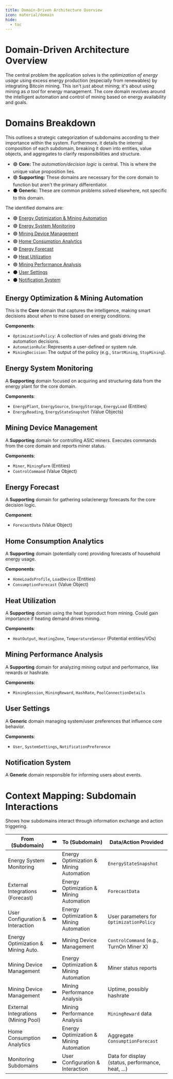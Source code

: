 ```yaml
---
title: Domain-Driven Architecture Overview
icon: material/domain
hide:
  - toc
---
```


# Domain-Driven Architecture Overview

The central problem the application solves is the *optimization of energy usage* using excess energy production (especially from renewables) by integrating Bitcoin mining. This isn't just about mining; it's about using mining as *a tool* for energy management. The core domain revolves around the intelligent automation and control of mining based on energy availability and goals.

# Domains Breakdown

This outlines a strategic categorization of subdomains according to their importance within the system. Furthermore, it details the internal composition of each subdomain, breaking it down into entities, value objects, and aggregates to clarify responsibilities and structure.

- 🟢​ **Core:** The *automation/decision logic* is central. This is where the unique value proposition lies.
- 🟣 **Supporting:** These domains are necessary for the core domain to function but aren't the primary differentiator.
- ⚫ **Generic:** These are common problems solved elsewhere, not specific to this domain.

The identified domains are:

- 🟢 [Energy Optimization & Mining Automation](#energy-optimization--mining-automation)
- 🟣 [Energy System Monitoring](#energy-system-monitoring)
- 🟣 [Mining Device Management](#mining-device-management)
- 🟣 [Home Consumption Analytics](#home-consumption-analytics)
- 🟣 [Energy Forecast](#energy-forecast)
- 🟣 [Heat Utilization](#heat-utilization)
- 🟣 [Mining Performance Analysis](#mining-performance-analysis)
- ⚫ [User Settings](#user-settings)
- ⚫ [Notification System](#notification-system)

## Energy Optimization & Mining Automation

This is the **Core** domain that captures the intelligence, making smart decisions about *when* to mine based on energy conditions.

**Components**:

- `OptimizationPolicy`: A collection of rules and goals driving the automation decisions.
- `AutomationRule`: Represents a user-defined or system rule.
- `MiningDecision`: The output of the policy (e.g., `StartMining`, `StopMining`).

## Energy System Monitoring

A **Supporting** domain focused on acquiring and structuring data from the energy plant for the core domain.

**Components**:

- `EnergyPlant`, `EnergySource`, `EnergyStorage`, `EnergyLoad` (Entities)
- `EnergyReading`, `EnergyStateSnapshot` (Value Objects)

## Mining Device Management

A **Supporting** domain for controlling ASIC miners. Executes commands from the core domain and reports miner status.

**Components**:

- `Miner`, `MiningFarm` (Entities)
- `ControlCommand` (Value Object)

## Energy Forecast

A **Supporting** domain for gathering solar/energy forecasts for the core decision logic.

**Component**:

- `ForecastData` (Value Object)

## Home Consumption Analytics

A **Supporting** domain (potentially core) providing forecasts of household energy usage.

**Components**:

- `HomeLoadsProfile`, `LoadDevice` (Entities)
- `ConsumptionForecast` (Value Object)

## Heat Utilization

A **Supporting** domain using the heat byproduct from mining. Could gain importance if heating demand drives mining.

**Components**:

- `HeatOutput`, `HeatingZone`, `TemperatureSensor` (Potential entities/VOs)

## Mining Performance Analysis

A **Supporting** domain for analyzing mining output and performance, like rewards or hashrate.

**Components**:

- `MiningSession`, `MiningReward`, `HashRate`, `PoolConnectionDetails`

## User Settings

A **Generic** domain managing system/user preferences that influence core behavior.

**Components**:

- `User`, `SystemSettings`, `NotificationPreference`

## Notification System

A **Generic** domain responsible for informing users about events.

# Context Mapping: Subdomain Interactions

Shows how subdomains interact through information exchange and action triggering.

| From (Subdomain)                    | ➡️ | To (Subdomain)                          | Data/Action Provided                              |
| ----------------------------------- | --- | --------------------------------------- | ------------------------------------------------- |
| Energy System Monitoring            | ➡️ | Energy Optimization & Mining Automation | `EnergyStateSnapshot`                             |
| External Integrations (Forecast)    | ➡️ | Energy Optimization & Mining Automation | `ForecastData`                                    |
| User Configuration & Interaction    | ➡️ | Energy Optimization & Mining Automation | User parameters for `OptimizationPolicy`          |
| Energy Optimization & Mining Auto.  | ➡️ | Mining Device Management                | `ControlCommand` (e.g., TurnOn Miner X)           |
| Mining Device Management            | ➡️ | Energy Optimization & Mining Automation | Miner status reports                              |
| Mining Device Management            | ➡️ | Mining Performance Analysis             | Uptime, possibly hashrate                         |
| External Integrations (Mining Pool) | ➡️ | Mining Performance Analysis             | `MiningReward` data                               |
| Home Consumption Analytics          | ➡️ | Energy Optimization & Mining Automation | Aggregate `ConsumptionForecast`                   |
| Monitoring Subdomains               | ➡️ | User Configuration & Interaction        | Data for display (status, performance, heat, ...) |


